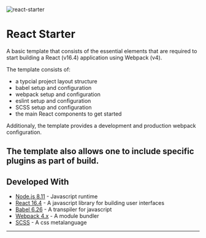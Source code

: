 ![react-starter](https://user-images.githubusercontent.com/33935506/36640446-894a1a78-1a27-11e8-970a-6cbf95d76799.png)

# React Starter

A basic template that consists of the essential elements that are required to start building a React (v16.4) application using Webpack (v4).

The template consists of:

* a typcial project layout structure
* babel setup and configuration
* webpack setup and configuration
* eslint setup and configuration
* SCSS setup and configuration
* the main React components to get started

Additionaly, the template provides a development and production webpack configuration.

The template also allows one to include specific plugins as part of build. 
---

## Developed With

* [Node.js 8.11](https://nodejs.org/en/) - Javascript runtime
* [React 16.4](https://reactjs.org/) - A javascript library for building user interfaces
* [Babel 6.26](https://babeljs.io/) - A transpiler for javascript
* [Webpack 4.x](https://webpack.js.org/) - A module bundler
* [SCSS](http://sass-lang.com/) - A css metalanguage

---

